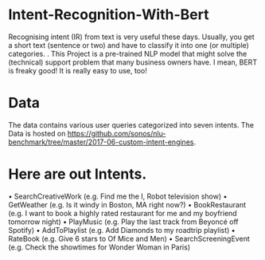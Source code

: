 # Intent-Recognition-With-Bert
Recognising  intent (IR) from text is very useful these days. Usually, you get a short text (sentence
or two) and have to classify it into one (or multiple) categories.
. This Project is a pre-trained NLP model that might solve the (technical)
support problem that many business owners have. I mean, BERT is freaky good! It is really easy to
use, too!
# Data
The data contains various user queries categorized into seven intents. The Data is hosted on https://github.com/sonos/nlu-benchmark/tree/master/2017-06-custom-intent-engines.
# Here are out Intents.
• SearchCreativeWork (e.g. Find me the I, Robot television show)
• GetWeather (e.g. Is it windy in Boston, MA right now?)
• BookRestaurant (e.g. I want to book a highly rated restaurant for me and my boyfriend
tomorrow night)
• PlayMusic (e.g. Play the last track from Beyoncé off Spotify)
• AddToPlaylist (e.g. Add Diamonds to my roadtrip playlist)
• RateBook (e.g. Give 6 stars to Of Mice and Men)
• SearchScreeningEvent (e.g. Check the showtimes for Wonder Woman in Paris)

